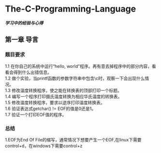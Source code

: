 # The-C-Programming-Language
***学习中的经验与心得***<br>
## 第一章 导言
### 题目要求
1.1 在你自己的系统中运行“hello, world"程序。再有意去掉程序中的部分内容，看看会得到什么出错信息。<br>
1.2 做个实验，当printf函数的参数字符串中包含\c时，观察一下会出现什么情况。<br>
1.3 修改温度转换程序，使之能在转换表的顶部打印一个标题。<br>
1.4 编写一个程序打印摄氏温度转换为相应华氏温度的转换表。<br>
1.5 修改温度转换程序，要求以逆序打印温度转换表。<br>
1.6 验证表达式getchar() != EOF的值是0还是1。<br>
1.7 验证一个打印EOF值的程序。<br>
### 总结
1.EOF为End Of File的缩写，通常情况下想要产生一个EOF,在linux下需要control+d，在windows下需要control+z
